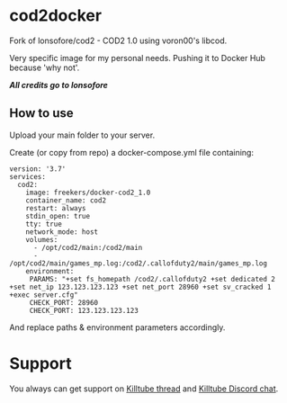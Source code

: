 # cod2docker

Fork of lonsofore/cod2 - COD2 1.0 using voron00's libcod.

Very specific image for my personal needs. Pushing it to Docker Hub because 'why not'.

***All credits go to lonsofore***

## How to use

Upload your main folder to your server.

Create (or copy from repo) a docker-compose.yml file containing:
```
version: '3.7'
services:
  cod2:
    image: freekers/docker-cod2_1.0
    container_name: cod2
    restart: always
    stdin_open: true
    tty: true
    network_mode: host
    volumes:
      - /opt/cod2/main:/cod2/main
      - /opt/cod2/main/games_mp.log:/cod2/.callofduty2/main/games_mp.log
    environment:
     PARAMS: "+set fs_homepath /cod2/.callofduty2 +set dedicated 2 +set net_ip 123.123.123.123 +set net_port 28960 +set sv_cracked 1 +exec server.cfg"
     CHECK_PORT: 28960
     CHECK_PORT: 123.123.123.123
```
And replace paths & environment parameters accordingly.


# Support

You always can get support on [Killtube thread](https://killtube.org/showthread.php?3167-CoD2-Setup-CoD2-with-Docker) and [Killtube Discord chat](https://discordapp.com/invite/mqBchQZ). 
